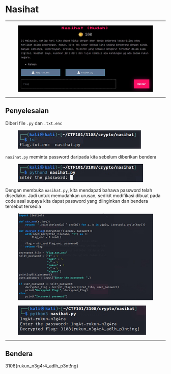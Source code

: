 # Nasihat

***

<figure><img src="../../../../.gitbook/assets/image (3) (1).png" alt=""><figcaption></figcaption></figure>

***

## Penyelesaian

Diberi file `.py` dan `.txt.enc`&#x20;

<figure><img src="../../../../.gitbook/assets/image (4) (1).png" alt=""><figcaption></figcaption></figure>

`nasihat.py` meminta password daripada kita sebelum diberikan bendera

<figure><img src="../../../../.gitbook/assets/image (5) (1).png" alt=""><figcaption></figcaption></figure>

Dengan membuka `nasihat.py`, kita mendapati bahawa password telah disediakn. Jadi untuk memudahkan urusan, sedikit modifikasi dibuat pada code asal supaya kita dapat password yang diinginkan dan bendera tersebut tersedia

<figure><img src="../../../../.gitbook/assets/image (6) (1).png" alt=""><figcaption></figcaption></figure>

<figure><img src="../../../../.gitbook/assets/image (7) (1).png" alt=""><figcaption></figcaption></figure>

***

## Bendera

3108{rukun\_n3g4r4\_adlh\_p3nt!ng}
